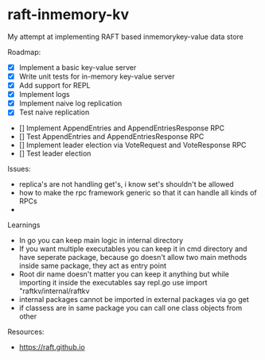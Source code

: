 # raft-inmemory-kv

My attempt at implementing RAFT based inmemorykey-value data store

Roadmap:

- [X] Implement a basic key-value server
- [X] Write unit tests for in-memory key-value server
- [X] Add support for REPL
- [X] Implement logs
- [X] Implement naive log replication
- [X] Test naive replication
- [] Implement AppendEntries and AppendEntriesResponse RPC
- [] Test AppendEntries and AppendEntriesResponse RPC
- [] Implement leader election via VoteRequest and VoteResponse RPC
- [] Test leader election

Issues:

- replica's are not handling get's, i know set's shouldn't be allowed
- how to make the rpc framework generic so that it can handle all kinds of RPCs
-

Learnings

- In go you can keep main logic in internal directory
- If you want multiple executables you can keep it in cmd directory and have seperate package, because go doesn't allow two main methods inside same package, they act as entry point
- Root dir name doesn't matter you can keep it anything but while importing it inside
the executables say repl.go use import "raftkv/internal/raftkv
- internal packages cannot be imported in external packages via go get
- if classess are in same package you can call one class objects from other

Resources:
- https://raft.github.io
